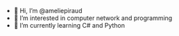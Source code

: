 - 👋 Hi, I’m @ameliepiraud
- 👀 I’m interested in computer network and programming
- 🌱 I’m currently learning C# and Python


<!---
ameliepiraud/ameliepiraud is a ✨ special ✨ repository because its `README.md` (this file) appears on your GitHub profile.
You can click the Preview link to take a look at your changes.
--->
